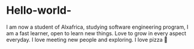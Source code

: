 # Hello-world-

I am now a student of Alxafrica, studying software engineering program, I am a fast learner, open to learn new things. Love to grow in every aspect everyday. 
I love meeting new people and exploring.
I love pizza :pizza:  
